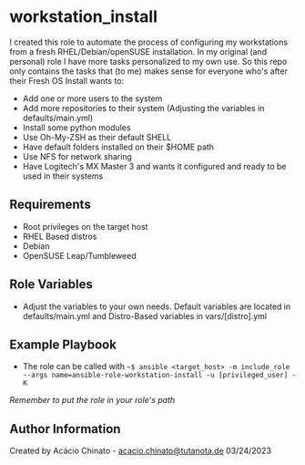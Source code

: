 workstation_install
=========

I created this role to automate the process of configuring my workstations from a fresh RHEL/Debian/openSUSE installation. In my original (and personal) role I have more tasks personalized to my own use. So this repo only contains the tasks that (to me) makes sense for everyone who's after their Fresh OS Install wants to:

- Add one or more users to the system
- Add more repositories to their system (Adjusting the variables in defaults/main.yml)
- Install some python modules
- Use Oh-My-ZSH as their default SHELL
- Have default folders installed on their $HOME path
- Use NFS for network sharing
- Have Logitech's MX Master 3 and wants it configured and ready to be used in their systems

Requirements
------------

- Root privileges on the target host
- RHEL Based distros
- Debian
- OpenSUSE Leap/Tumbleweed

Role Variables
------------
- Adjust the variables to your own needs. Default variables are located in defaults/main.yml and Distro-Based variables in vars/[distro].yml

Example Playbook
------------

- The role can be called with `~$ ansible <target_host> -m include_role --args name=ansible-role-workstation-install -u [privileged_user] -K`

*Remember to put the role in your role's path*

Author Information
------------
Created by Acácio Chinato - acacio.chinato@tutanota.de
03/24/2023

